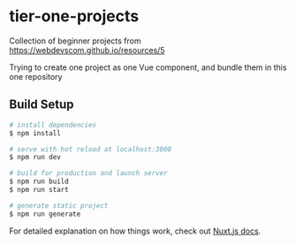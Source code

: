 # tier-one-projects

Collection of beginner projects from https://webdevscom.github.io/resources/5

Trying to create one project as one Vue component, and bundle them in this one repository

## Build Setup

```bash
# install dependencies
$ npm install

# serve with hot reload at localhost:3000
$ npm run dev

# build for production and launch server
$ npm run build
$ npm run start

# generate static project
$ npm run generate
```

For detailed explanation on how things work, check out [Nuxt.js docs](https://nuxtjs.org).

